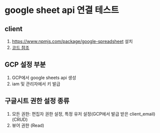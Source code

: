 # google sheet api 연결 테스트

## client
1) https://www.npmjs.com/package/google-spreadsheet 설치
2) [코드 참조](https://github.com/shuushu/GoogleSheetsAPI/blob/3dd9d047c540a3fe2125fc4d4173943293f58b5c/src/container/Home.js#L10)

## GCP 설정 부분
1) GCP에서 google sheets api 생성
2) iam 및 관리자에서 키 발급


## 구글시트 권한 설정 종류
1) 모든 권한: 편집자 권한 설정, 특정 유저 설정(GCP에서 발급 받은 client_email) (CRUD)
2) 뷰어 권한 (Read)

